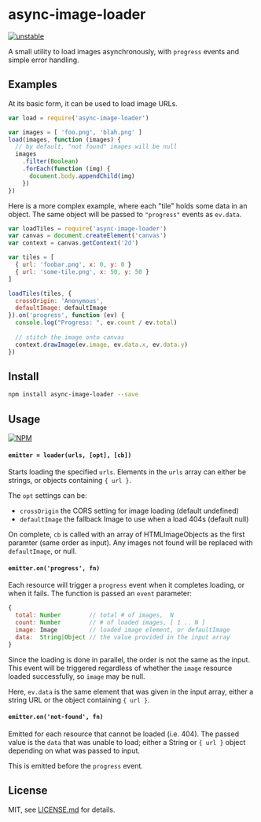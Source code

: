 # async-image-loader

[![unstable](http://badges.github.io/stability-badges/dist/unstable.svg)](http://github.com/badges/stability-badges)

A small utility to load images asynchronously, with `progress` events and simple error handling.

## Examples

At its basic form, it can be used to load image URLs.

```js
var load = require('async-image-loader')

var images = [ 'foo.png', 'blah.png' ]
load(images, function (images) {
  // by default, "not found" images will be null
  images
    .filter(Boolean)
    .forEach(function (img) {
      document.body.appendChild(img)
    })
})
```

Here is a more complex example, where each "tile" holds some data in an object. The same object will be passed to `"progress"` events as `ev.data`.

```js
var loadTiles = require('async-image-loader')
var canvas = document.createElement('canvas')
var context = canvas.getContext('2d')

var tiles = [
  { url: 'foobar.png', x: 0, y: 0 }
  { url: 'some-tile.png', x: 50, y: 50 }
]

loadTiles(tiles, {
  crossOrigin: 'Anonymous',
  defaultImage: defaultImage
}).on('progress', function (ev) {
  console.log("Progress: ", ev.count / ev.total)
  
  // stitch the image onto canvas
  context.drawImage(ev.image, ev.data.x, ev.data.y)
})
```

## Install

```sh
npm install async-image-loader --save
```

## Usage

[![NPM](https://nodei.co/npm/async-image-loader.png)](https://www.npmjs.com/package/async-image-loader)

#### `emitter = loader(urls, [opt], [cb])`

Starts loading the specified `urls`. Elements in the `urls` array can either be strings, or objects containing `{ url }`.

The `opt` settings can be:

- `crossOrigin` the CORS setting for image loading (default undefined)
- `defaultImage` the fallback Image to use when a load 404s (default null) 

On complete, `cb` is called with an array of HTMLImageObjects as the first paramter (same order as input). Any images not found will be replaced with `defaultImage`, or null.

#### `emitter.on('progress', fn)`

Each resource will trigger a `progress` event when it completes loading, or when it fails. The function is passed an `event` parameter:

```js
{
  total: Number        // total # of images,  N
  count: Number        // # of loaded images, [ 1 .. N ]
  image: Image         // loaded image element, or defaultImage
  data:  String|Object // the value provided in the input array
}
```

Since the loading is done in parallel, the order is not the same as the input. This event will be triggered regardless of whether the `image` resource loaded successfully, so `image` may be null.

Here, `ev.data` is the same element that was given in the input array, either a string URL or the object containing `{ url }`.

#### `emitter.on('not-found', fn)`

Emitted for each resource that cannot be loaded (i.e. 404). The passed value is the `data` that was unable to load; either a String or `{ url }` object depending on what was passed to input.

This is emitted before the `progress` event.

## License

MIT, see [LICENSE.md](http://github.com/Jam3/async-image-loader/blob/master/LICENSE.md) for details.
